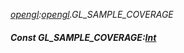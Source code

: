 _[opengl](../../modules/opengl/opengl-module.md):[opengl](../../modules/opengl/opengl-module.md).GL\_SAMPLE\_COVERAGE_
##### Const GL\_SAMPLE\_COVERAGE:[Int](../../modules/wonkey/wonkey-types-int.md)
